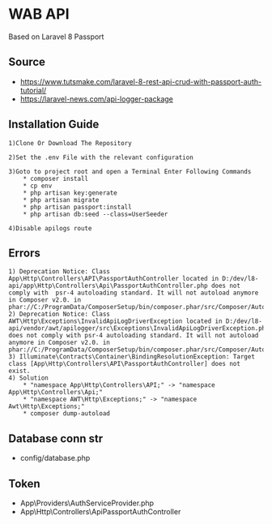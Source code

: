 # WAB API
Based on Laravel 8 Passport

## Source
* https://www.tutsmake.com/laravel-8-rest-api-crud-with-passport-auth-tutorial/
* https://laravel-news.com/api-logger-package

## Installation Guide
    1)Clone Or Download The Repository

    2)Set the .env File with the relevant configuration

    3)Goto to project root and open a Terminal Enter Following Commands 
        * composer install
        * cp env
        * php artisan key:generate
        * php artisan migrate
        * php artisan passport:install
        * php artisan db:seed --class=UserSeeder

    4)Disable apilogs route    

## Errors
    1) Deprecation Notice: Class App\Http\Controllers\API\PassportAuthController located in D:/dev/l8-api/app\Http\Controllers\Api\PassportAuthController.php does not comply with  psr-4 autoloading standard. It will not autoload anymore in Composer v2.0. in phar://C:/ProgramData/ComposerSetup/bin/composer.phar/src/Composer/Autoload/ClassMapGenerator.php:201
    2) Deprecation Notice: Class AWT\Http\Exceptions\InvalidApiLogDriverException located in D:/dev/l8-api/vendor/awt/apilogger/src\Exceptions\InvalidApiLogDriverException.php does not comply with psr-4 autoloading standard. It will not autoload anymore in Composer v2.0. in phar://C:/ProgramData/ComposerSetup/bin/composer.phar/src/Composer/Autoload/ClassMapGenerator.php:201
    3) Illuminate\Contracts\Container\BindingResolutionException: Target class [App\Http\Controllers\API\PassportAuthController] does not exist.
    4) Solution 
        * "namespace App\Http\Controllers\API;" -> "namespace App\Http\Controllers\Api;"
        * "namespace AWT\Http\Exceptions;" -> "namespace Awt\Http\Exceptions;"
        * composer dump-autoload

## Database conn str
* config/database.php
## Token
* App\Providers\AuthServiceProvider.php
* App\Http\Controllers\ApiPassportAuthController
